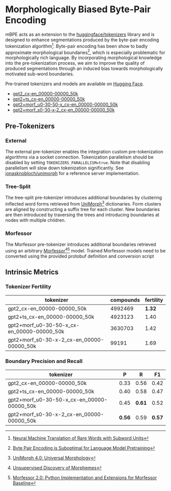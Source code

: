 # Morphologically Biased Byte-Pair Encoding

mBPE acts as an extension to the [huggingface/tokenizers](https://github.com/huggingface/tokenizers) library and is
designed to enhance segmentations produced by the byte-pair encoding tokenization algorithm[^1]. Byte-pair encoding has
been show to badly approximate morphological boundaries[^2], which is especially problematic for morphologically rich
language. By incorporating morphological knowledge into the pre-tokenization process, we aim to improve the quality of
produced segmentations through an induced bias towards morphologically motivated sub-word boundaries.

[^1]: [Neural Machine Translation of Rare Words with Subword Units](https://doi.org/10.48550/arXiv.1508.07909)

[^2]: [Byte Pair Encoding is Suboptimal for Language Model Pretraining](https://doi.org/10.48550/arXiv.2004.03720)

Pre-trained tokenizers and models are available on [Hugging Face](https://huggingface.co/jonasknobloch).

* [gpt2_cx-en_00000-00000_50k](https://huggingface.co/jonasknobloch/gpt2_cx-cs_00000-00019_50k)
* [gpt2+ts_cx-en_00000-00000_50k](https://huggingface.co/jonasknobloch/gpt2-ts_cx-en_00000-00009_50k)
* [gpt2+morf_u0-30-50-x_cx-en_00000-00000_50k](https://huggingface.co/jonasknobloch/gpt2-morf_u0-30-50-x_cx-en_00000-00009_50k)
* [gpt2+morf_s0-30-x-2_cx-en_00000-00000_50k](https://huggingface.co/jonasknobloch/gpt2-morf_s0-30-x-2_cx-en_00000-00009_50k)

## Pre-Tokenizers

### External

The external pre-tokenizer enables the integration custom pre-tokenization algorithms via a socket connection.
Tokenization parallelism should be disabled by setting `TOKENIZERS_PARALLELISM=true`. Note that disabling parallelism
will slow down tokenization significantly. See [jonasknobloch/unimorph](https://github.com/jonasknobloch/unimorph)
for a reference server implementation.

### Tree-Split

The tree-split pre-tokenizer introduces additional boundaries by clustering inflected word forms retrieved from
[UniMorph](https://unimorph.github.io)[^3] dictionaries. Form clusters are aligned by constructing a suffix tree for each
cluster. New boundaries are then introduced by traversing the trees and introducing boundaries at nodes with multiple children.

[^3]: [UniMorph 4.0: Universal Morphology](https://doi.org/10.48550/arXiv.2205.03608)

### Morfessor

The Morfessor pre-tokenizer introduces additional boundaries retrieved using an arbitrary
[Morfessor](http://morpho.aalto.fi/projects/morpho/morfessor2.shtml)[^4][^5] model. Trained Morfessor models need to be
converted using the provided protobuf definition and conversion script

[^4]: [Unsupervised Discovery of Morphemes](https://doi.org/10.48550/arXiv.cs/0205057)

[^5]: [Morfessor 2.0: Python Implementation and Extensions for Morfessor Baseline](https://urn.fi/URN:ISBN:978-952-60-5501-5)

## Intrinsic Metrics

### Tokenizer Fertility

| tokenizer                                  | compounds | fertility |
|--------------------------------------------|-----------|-----------|
| gpt2_cx-en_00000-00000_50k                 | 4992469   | **1.32**  |
| gpt2+ts_cx-en_00000-00000_50k              | 4923123   | 1.40      |
| gpt2+morf_u0-30-50-x_cx-en_00000-00000_50k | 3630703   | 1.42      |
| gpt2+morf_s0-30-x-2_cx-en_00000-00000_50k  | 99191     | 1.69      |

### Boundary Precision and Recall

| tokenizer                                  | P        | R        | F1       |
|--------------------------------------------|----------|----------|----------|
| gpt2_cx-en_00000-00000_50k                 | 0.33     | 0.56     | 0.42     |
| gpt2+ts_cx-en_00000-00000_50k              | 0.40     | 0.58     | 0.47     |
| gpt2+morf_u0-30-50-x_cx-en_00000-00000_50k | 0.45     | **0.61** | 0.52     |
| gpt2+morf_s0-30-x-2_cx-en_00000-00000_50k  | **0.56** | 0.59     | **0.57** |
